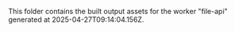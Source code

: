This folder contains the built output assets for the worker "file-api" generated at 2025-04-27T09:14:04.156Z.